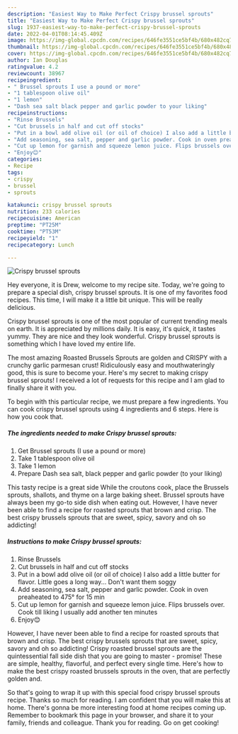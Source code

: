 ```yaml
---
description: "Easiest Way to Make Perfect Crispy brussel sprouts"
title: "Easiest Way to Make Perfect Crispy brussel sprouts"
slug: 1937-easiest-way-to-make-perfect-crispy-brussel-sprouts
date: 2022-04-01T08:14:45.409Z
image: https://img-global.cpcdn.com/recipes/646fe3551ce5bf4b/680x482cq70/crispy-brussel-sprouts-recipe-main-photo.jpg
thumbnail: https://img-global.cpcdn.com/recipes/646fe3551ce5bf4b/680x482cq70/crispy-brussel-sprouts-recipe-main-photo.jpg
cover: https://img-global.cpcdn.com/recipes/646fe3551ce5bf4b/680x482cq70/crispy-brussel-sprouts-recipe-main-photo.jpg
author: Ian Douglas
ratingvalue: 4.2
reviewcount: 38967
recipeingredient:
- " Brussel sprouts I use a pound or more"
- "1 tablespoon olive oil"
- "1 lemon"
- "Dash sea salt black pepper and garlic powder to your liking"
recipeinstructions:
- "Rinse Brussels"
- "Cut brussels in half and cut off stocks"
- "Put in a bowl add olive oil (or oil of choice) I also add a little butter for flavor. Little goes a long way... Don&#39;t want them soggy"
- "Add seasoning, sea salt, pepper and garlic powder. Cook in oven preaheated to 475° for 15 min"
- "Cut up lemon for garnish and squeeze lemon juice. Flips brussels over. Cook till liking I usually add another ten minutes"
- "Enjoy😊"
categories:
- Recipe
tags:
- crispy
- brussel
- sprouts

katakunci: crispy brussel sprouts 
nutrition: 233 calories
recipecuisine: American
preptime: "PT25M"
cooktime: "PT53M"
recipeyield: "1"
recipecategory: Lunch

---
```



![Crispy brussel sprouts](https://img-global.cpcdn.com/recipes/646fe3551ce5bf4b/680x482cq70/crispy-brussel-sprouts-recipe-main-photo.jpg)

Hey everyone, it is Drew, welcome to my recipe site. Today, we're going to prepare a special dish, crispy brussel sprouts. It is one of my favorites food recipes. This time, I will make it a little bit unique. This will be really delicious.

Crispy brussel sprouts is one of the most popular of current trending meals on earth. It is appreciated by millions daily. It is easy, it's quick, it tastes yummy. They are nice and they look wonderful. Crispy brussel sprouts is something which I have loved my entire life.

The most amazing Roasted Brussels Sprouts are golden and CRISPY with a crunchy garlic parmesan crust! Ridiculously easy and mouthwateringly good, this is sure to become your. Here&#39;s my secret to making crispy brussel sprouts! I received a lot of requests for this recipe and I am glad to finally share it with you.


To begin with this particular recipe, we must prepare a few ingredients. You can cook crispy brussel sprouts using 4 ingredients and 6 steps. Here is how you cook that.

<!--inarticleads1-->

##### The ingredients needed to make Crispy brussel sprouts:

1. Get  Brussel sprouts (I use a pound or more)
1. Take 1 tablespoon olive oil
1. Take 1 lemon
1. Prepare Dash sea salt, black pepper and garlic powder (to your liking)


This tasty recipe is a great side While the croutons cook, place the Brussels sprouts, shallots, and thyme on a large baking sheet. Brussel sprouts have always been my go-to side dish when eating out. However, I have never been able to find a recipe for roasted sprouts that brown and crisp. The best crispy brussels sprouts that are sweet, spicy, savory and oh so addicting! 

<!--inarticleads2-->

##### Instructions to make Crispy brussel sprouts:

1. Rinse Brussels
1. Cut brussels in half and cut off stocks
1. Put in a bowl add olive oil (or oil of choice) I also add a little butter for flavor. Little goes a long way... Don&#39;t want them soggy
1. Add seasoning, sea salt, pepper and garlic powder. Cook in oven preaheated to 475° for 15 min
1. Cut up lemon for garnish and squeeze lemon juice. Flips brussels over. Cook till liking I usually add another ten minutes
1. Enjoy😊


However, I have never been able to find a recipe for roasted sprouts that brown and crisp. The best crispy brussels sprouts that are sweet, spicy, savory and oh so addicting! Crispy roasted brussel sprouts are the quintessential fall side dish that you are going to master - promise! These are simple, healthy, flavorful, and perfect every single time. Here&#39;s how to make the best crispy roasted brussels sprouts in the oven, that are perfectly golden and. 

So that's going to wrap it up with this special food crispy brussel sprouts recipe. Thanks so much for reading. I am confident that you will make this at home. There's gonna be more interesting food at home recipes coming up. Remember to bookmark this page in your browser, and share it to your family, friends and colleague. Thank you for reading. Go on get cooking!
